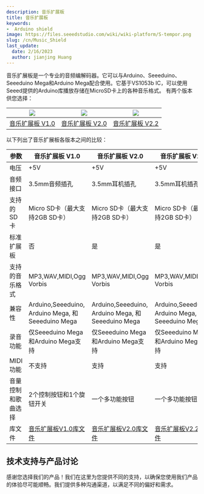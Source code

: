 ```yaml
---
description: 音乐扩展板
title: 音乐扩展板
keywords:
-  Arduino shield
image: https://files.seeedstudio.com/wiki/wiki-platform/S-tempor.png
slug: /cn/Music_Shield
last_update:
  date: 2/16/2023
  author: jianjing Huang
---
```


<!-- ---
name: Music Shield
category: Discontinued
bzurl:
oldwikiname: Music_Shield
prodimagename:
bzprodimageurl:
surveyurl: https://www.research.net/r/Music_Shield
sku:
tags:
--- -->

音乐扩展板是一个专业的音频编解码器。它可以与Arduino、Seeeduino、Seeeduino Mega和Arduino Mega配合使用。它基于VS1053b IC，可以使用Seeed提供的Arduino库播放存储在MicroSD卡上的各种音乐格式。
有两个版本供您选择：

|![](https://files.seeedstudio.com/wiki/Music_Shield/img/Music1s_04.jpg)|![](https://files.seeedstudio.com/wiki/Music_Shield/img/Musicshield_01.jpg)|![](https://files.seeedstudio.com/wiki/Music_Shield/img/Musicshield_01.jpg)
|---|---|---|
|[音乐扩展板 V1.0](https://seeeddoc.github.io/Music_Shield_V1.0/) |[音乐扩展板 V2.0](https://seeeddoc.github.io/Music_Shield_V2.0/) |[音乐扩展板 V2.2](https://seeeddoc.github.io/Music_Shield_V2.2/)

以下列出了音乐扩展板各版本之间的比较：

 |参数|音乐扩展板 V1.0|音乐扩展板 V2.0|音乐扩展板 V2.2|
 |---|---|---|---|
 |电压|+5V|+5V|+5V|
 |音频接口|3.5mm音频插孔 |3.5mm耳机插孔| 3.5mm耳机插孔|
 |支持的SD卡|Micro SD卡（最大支持2GB SD卡）|Micro SD卡（最大支持2GB SD卡）|Micro SD卡（最大支持2GB SD卡）|
 |标准扩展板|否|是|是|
 |支持的音乐格式|MP3,WAV,MIDI,Ogg Vorbis|MP3,WAV,MIDI,Ogg Vorbis|MP3,WAV,MIDI,Ogg Vorbis|
 |兼容性|Arduino,Seeeduino, Arduino Mega, 和 Seeeduino Mega|Arduino,Seeeduino, Arduino Mega, 和 Seeeduino Mega|Arduino,Seeeduino, Arduino Mega, 和 Seeeduino Mega|
 |录音功能|仅Seeeduino Mega和Arduino Mega支持|仅Seeeduino Mega和Arduino Mega支持| 仅Seeeduino Mega和Arduino Mega支持|
 |MIDI功能|不支持| 支持| 支持
| 音量控制和歌曲选择|2个控制按钮和1个旋钮开关| 一个多功能按钮|一个多功能按钮|
|库文件|[音乐扩展板V1.0库文件](https://files.seeedstudio.com/wiki/Music_Shield/res/MusicPlayer_v1_7.zip)|[音乐扩展板V2.0库文件](https://files.seeedstudio.com/wiki/Music_Shield/res/Music_shield_library_V1.0.zip)|[音乐扩展板V2.2库文件](https://files.seeedstudio.com/wiki/Music_Shield/res/Music_shield_library_V1.0.zip)|

## 技术支持与产品讨论

感谢您选择我们的产品！我们在这里为您提供不同的支持，以确保您使用我们产品的体验尽可能顺畅。我们提供多种沟通渠道，以满足不同的偏好和需求。

<div class="button_tech_support_container">
<a href="https://forum.seeedstudio.com/" class="button_forum"></a> 
<a href="https://www.seeedstudio.com/contacts" class="button_email"></a>
</div>

<div class="button_tech_support_container">
<a href="https://discord.gg/eWkprNDMU7" class="button_discord"></a> 
<a href="https://github.com/Seeed-Studio/wiki-documents/discussions/69" class="button_discussion"></a>
</div>